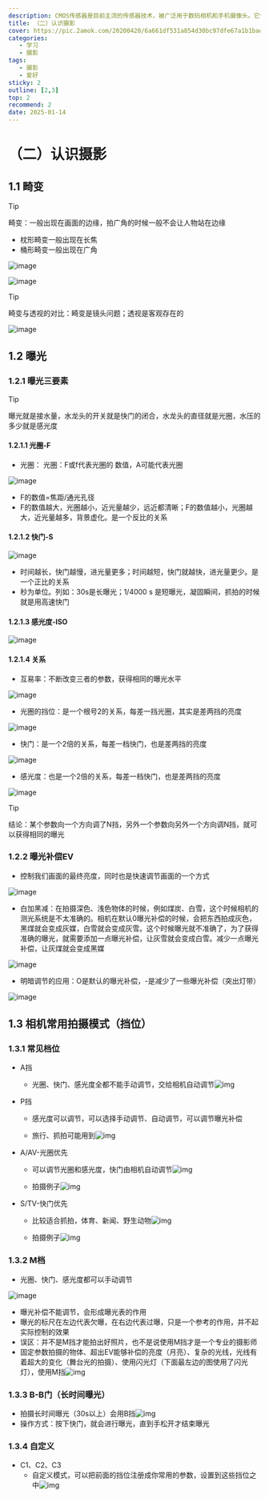 ```yaml
---
description: CMOS传感器是目前主流的传感器技术，被广泛用于数码相机和手机摄像头。它们使用较少的电力，具有更好的功耗性能，同时也可以实现较高的集成度，包括在同一芯片上集成图像处理电路。CMOS传感器制造成本相对较低，也使得相机更加轻薄紧凑。
title: （二）认识摄影
cover: https://pic.2amok.com/20200420/6a661df531a854d30bc97dfe67a1b1baoutput_00002.jpg
categories: 
   - 学习
   - 摄影
tags: 
   - 摄影
   - 爱好
sticky: 2
outline: [2,3]
top: 2
recommend: 2
date: 2025-01-14
---
```


# （二）认识摄影

## 1.1 畸变

> [!TIP]
> 畸变：一般出现在画面的边缘，拍广角的时候一般不会让人物站在边缘

- 枕形畸变一般出现在长焦
- 桶形畸变一般出现在广角

![image](images/6ff1a0a6-95dc-411b-9bef-b96a5f1a2073-8030133.jpg)

![image](images/bef8e874-1c22-4d8c-a4fb-3f4b102db183-8030133.jpg)

> [!TIP]
> 畸变与透视的对比：畸变是镜头问题；透视是客观存在的

![image](images/8352a36f-b4e0-476e-bb3f-671e52dccacb-8030133.jpg)

## 1.2 曝光

### 1.2.1 曝光三要素

> [!TIP]
> 曝光就是接水量，水龙头的开关就是快门的闭合，水龙头的直径就是光圈，水压的多少就是感光度

#### 1.2.1.1 光圈-F

- 光圈： 光圈：F或f代表光圈的 数值，A可能代表光圈

![image](images/10eab4ec-a8ec-4847-a1a9-0e46e80dd482-8030133.jpg)

- F的数值=焦距/通光孔径
- F的数值越大，光圈越小，近光量越少，远近都清晰；F的数值越小，光圈越大，近光量越多，背景虚化。是一个反比的关系

#### 1.2.1.2 快门-S

![image](images/ef9d7c2a-78a5-4592-8510-af013b55b7b6-8030133.jpg)

- 时间越长，快门越慢，进光量更多；时间越短，快门就越快，进光量更少。是一个正比的关系
- 秒为单位。列如：30s是长曝光；1/4000 s 是短曝光，凝固瞬间，抓拍的时候就是用高速快门

#### 1.2.1.3 感光度-ISO

![image](images/d23e8cb3-612c-47b6-83b9-0412a7441469-8030133.jpg)

#### 1.2.1.4 关系

- 互易率：不断改变三者的参数，获得相同的曝光水平

![image](images/ee73ed26-1430-4f27-8f15-316fede42616-8030133.jpg)

- 光圈的挡位：是一个根号2的关系，每差一挡光圈，其实是差两挡的亮度

![image](images/83df7a60-5369-4954-98c1-0250d59081a5-8030133.jpg)

- 快门：是一个2倍的关系，每差一档快门，也是差两挡的亮度

![image](images/be4f32bd-4e1d-4ee3-8953-b09f82da1410-8030133.jpg)

- 感光度：也是一个2倍的关系，每差一档快门，也是差两挡的亮度

![image](images/666b95bb-1e18-4095-bcd8-bd803918dec0-8030133.jpg)

> [!TIP]
> 结论：某个参数向一个方向调了N挡，另外一个参数向另外一个方向调N挡，就可以获得相同的曝光

### 1.2.2 曝光补偿EV

- 控制我们画面的最终亮度，同时也是快速调节画面的一个方式

![image](images/b38e8176-b604-49a9-84cc-a838c883fa65-8030133.jpg)

- 白加黑减：在拍摄深色、浅色物体的时候，例如煤炭、白雪，这个时候相机的测光系统是不太准确的。相机在默认0曝光补偿的时候，会把东西拍成灰色，黑煤就会变成灰媒，白雪就会变成灰雪。这个时候曝光就不准确了，为了获得准确的曝光，就需要添加一点曝光补偿，让灰雪就会变成白雪。减少一点曝光补偿，让灰煤就会变成黑媒

![image](images/1ab603cf-b1ef-40d2-9b86-5ba0c28657fb-8030133.jpg)

- 明暗调节的应用：O是默认的曝光补偿，-是减少了一些曝光补偿（突出灯带）

![image](images/255f9145-84ee-4e9b-8553-2593febdd771-8030133.jpg)

## 1.3 相机常用拍摄模式（挡位）

### 1.3.1 常见档位

- A挡
  - 光圈、快门、感光度全都不能手动调节，交给相机自动调节![img](images/0d41b471-7bfb-40a9-b469-44e54dec0f63-8030133.jpg)

- P挡

  - 感光度可以调节，可以选择手动调节、自动调节，可以调节曝光补偿

  - 旅行、抓拍可能用到![img](images/891e7f29-8e7b-4606-aefe-002cd9ea0f5b-8030133.jpg)

- A/AV-光圈优先

  - 可以调节光圈和感光度，快门由相机自动调节![img](images/6902338e-7428-4724-bd3c-c722a2ea0bff-8030133.jpg)

  - 拍摄例子![img](images/c470551b-ec65-4877-89b9-09ca8a209661-8030133.jpg)

- S/TV-快门优先

  - 比较适合抓拍，体育、新闻、野生动物![img](images/b1e58b74-b0df-4e8d-857e-cc49bde3a597-8030133.jpg)

  - 拍摄例子![img](images/ef423ab1-1f86-4dae-a1f0-057d7a8e89ab-8030133.jpg)

### 1.3.2 M档

- 光圈、快门、感光度都可以手动调节

![image](images/35f720e9-c486-4bab-9395-6252397f1274-8030133.jpg)

- 曝光补偿不能调节，会形成曝光表的作用
- 曝光的标尺在左边代表欠曝，在右边代表过曝，只是一个参考的作用，并不起实际控制的效果
- 误区：并不是M挡才能拍出好照片，也不是说使用M挡才是一个专业的摄影师
- 固定参数拍摄的物体、超出EV能够补偿的亮度（月亮）、复杂的光线，光线有着超大的变化（舞台光的拍摄）、使用闪光灯（下面最左边的图使用了闪光灯），使用M挡![img](images/c1245d21-0044-4129-a727-4d8ad82929ee-8030133.jpg)

### 1.3.3 B-B门（长时间曝光）

- 拍摄长时间曝光（30s以上）会用B挡![img](images/7ceae37b-2b13-4168-b862-7705362daf47-8030133.jpg)
- 操作方式：按下快门，就会进行曝光，直到手松开才结束曝光

### 1.3.4 自定义

- C1、C2、C3
  - 自定义模式，可以把前面的挡位注册成你常用的参数，设置到这些挡位之中![img](images/7569e337-a8ed-4ef6-9379-ef05733f4287-8030133.jpg)